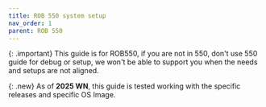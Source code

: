 ```yaml
---
title: ROB 550 system setup
nav_order: 1
parent: ROB 550
---
```


{: .important}
This guide is for ROB550, if you are not in 550, don't use 550 guide for debug or setup, we won't be able to support you when the needs and setups are not aligned.

{: .new}
As of **2025 WN**, this guide is tested working with the specific releases and specific OS Image.